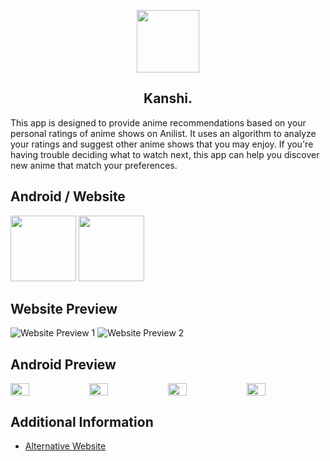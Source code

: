 <p align="center">
  <img src="https://i.imgur.com/6duwbXo.png" height="100px;" width="100px;" />
  <h2 align="center">Kanshi.</h2>
</p>
This app is designed to provide anime recommendations based on your personal ratings of anime shows on Anilist. It uses an algorithm to analyze your ratings and suggest other anime shows that you may enjoy. If you're having trouble deciding what to watch next, this app can help you discover new anime that match your preferences.

<h2 align="center"></h2>

## Android / Website

[<img src="https://i.imgur.com/RtS6ib5.png" width="105px;" />](https://github.com/u-Kuro/Kanshi.Anime-Recommendation/raw/main/Kanshi.apk)
[<img src="https://i.imgur.com/vXJ8zt8.png" width="105px;" />](https://kanshi.vercel.app)

<h2 align="center"></h2>

## Website Preview
![Website Preview 1](https://i.imgur.com/HYpbo19.png)
![Website Preview 2](https://i.imgur.com/tsIzMKb.png)

<h2 align="center"></h2>

## Android Preview
<div style="display: flex;flex-wrap:nowrap;">
  <img src="https://i.imgur.com/H4rUru7.png" style="flex:1;width: 24%;">
  <img src="https://i.imgur.com/xZSOXI3.png" style="flex:1;width: 24%;">
  <img src="https://i.imgur.com/6GuyIFI.png" style="flex:1;width: 24%;">
  <img src="https://i.imgur.com/mvCXdsU.png" style="flex:1;width: 24%;">
</div>

<h2 align="center"></h2>

## Additional Information
- [Alternative Website](https://u-kuro.github.io/Kanshi.Anime-Recommendation/) 
